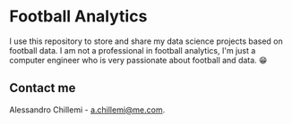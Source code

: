 # Football Analytics
I use this repository to store and share my data science projects based on football data. I am not a professional in football analytics, I'm just a computer engineer who is very passionate about football and data. :grin:

## Contact me
Alessandro Chillemi - [a.chillemi@me.com](mailto:a.chillemi@me.com).
